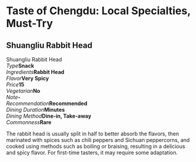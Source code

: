 # Taste of Chengdu: Local Specialties, Must-Try

## Shuangliu Rabbit Head

<Chinese word="双流兔头">
<template #pinyin>shuāng liú tù tóu</template>
Shuangliu Rabbit Head
</Chinese>

<Description>
<div><i>Type</i><b>Snack</b></div>
<div long><i>Ingredients</i><b>Rabbit Head</b></div>
<div><i>Flavor</i><b>Very Spicy</b></div>
<div><i>Price</i><b><CNY>15</CNY></b></div>
<div><i>Vegetarian</i><b>No</b></div>
<div><i>Note</i><b>-</b></div>
<div><i>Recommendation</i><b>Recommended</b></div>
<div><i>Dining Duration</i><b>Minutes</b></div>
<div><i>Dining Method</i><b>Dine-in, Take-away</b></div>
<div><i>Commonness</i><b>Rare</b></div>
</Description>

The rabbit head is usually split in half to better absorb the flavors, then marinated with spices such as chili peppers and Sichuan peppercorns, and cooked using methods such as boiling or braising, resulting in a delicious and spicy flavor. For first-time tasters, it may require some adaptation.

<YouTube link="https://youtu.be/JyV6HgPoaUw?si=Pr5ulLDesAjO6vxf&t=308">
<template #cover><img src="../assets/youtube/wangping-strrect-eats-chengdu.jpg" /></template>
<template #title>Wangping Street Eats, Chengdu Sichuan China 🇨🇳</template>
<template #author>Wilko Wanders</template>
<template #description>A walk to Wangping street for some awesome Sichuan food, yes, that's a rabbit head in the thumbnail, they eyes go pop when you suck them out! I also hit up a century egg dish with eggplant and peppers, a beef dish called ...</template>
</YouTube>
